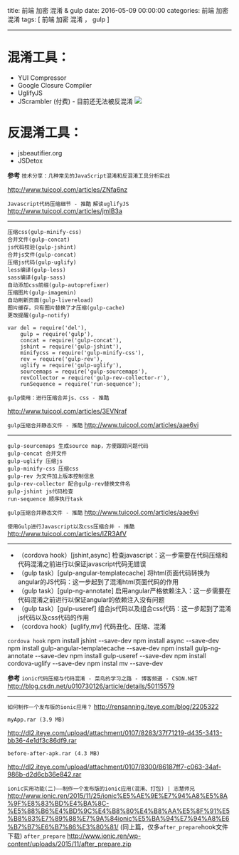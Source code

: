title:  前端 加密 混淆  & gulp
date: 2016-05-09 00:00:00
categories:  前端 加密 混淆
tags: [ 前端 加密 混淆 ， gulp ]


---


# 混淆工具：  
* YUI Compressor
*   Google Closure Compiler
*   UglifyJS
*   JScrambler (付费) - 目前还无法被反混淆
![]( http://ll-blog.oss-cn-hangzhou.aliyuncs.com/16-5-10/99220276.jpg)


# 反混淆工具：  
*   jsbeautifier.org
*   JSDetox


**参考** `技术分享：几种常见的JavaScript混淆和反混淆工具分析实战`

http://www.tuicool.com/articles/ZNfa6nz


`Javascript代码压缩细节 - 推酷` `解读uglifyJS`
http://www.tuicool.com/articles/jmIB3a


---


```
压缩css(gulp-minify-css)
合并文件(gulp-concat)
js代码校验(gulp-jshint)
合并js文件(gulp-concat)
压缩js代码(gulp-uglify)
less编译(gulp-less)
sass编译(gulp-sass)
自动添加css前缀(gulp-autoprefixer)
压缩图片(gulp-imagemin)
自动刷新页面(gulp-livereload)
图片缓存，只有图片替换了才压缩(gulp-cache)
更改提醒(gulp-notify)
```
```
var del = require('del'),
    gulp = require('gulp'),
    concat = require('gulp-concat'),
    jshint = require('gulp-jshint'),
    minifycss = require('gulp-minify-css'),
    rev = require('gulp-rev'),
    uglify = require('gulp-uglify'),
    sourcemaps = require('gulp-sourcemaps'),
    revCollector = require('gulp-rev-collector-r'),
    runSequence = require('run-sequence');
```
`gulp使用：进行压缩合并js、css - 推酷`

http://www.tuicool.com/articles/3EVNraf


`gulp压缩合并静态文件 - 推酷`
http://www.tuicool.com/articles/aae6vi



---



```
gulp-sourcemaps 生成source map，方便跟踪问题代码
gulp-concat 合并文件
gulp-uglify 压缩js
gulp-minify-css 压缩css
gulp-rev 为文件加上版本控制信息
gulp-rev-collector 配合gulp-rev替换文件名
gulp-jshint js代码检查
run-sequence 顺序执行task
```
`gulp压缩合并静态文件 - 推酷`
http://www.tuicool.com/articles/aae6vi


`使用Gulp进行Javascript以及css压缩合并 - 推酷`
http://www.tuicool.com/articles/IZR3AfV



---


* （cordova hook）[jshint,async] 检查javascript：这一步需要在代码压缩和代码混淆之前进行以保证javascript代码无错误
* （gulp task）[gulp-angular-templatecache] 将html页面代码转换为angular的JS代码：这一步起到了混淆html页面代码的作用
* （gulp task）[gulp-ng-annotate] 启用angular严格依赖注入：这一步需要在代码混淆之前进行以保证angular的依赖注入没有问题
* （gulp task）[gulp-useref] 组合js代码以及组合css代码：这一步起到了混淆js代码以及css代码的作用
* （cordova hook）[uglify,mv] 代码丑化、压缩、混淆


`cordova hook`
npm install jshint --save-dev
npm install async --save-dev
npm install gulp-angular-templatecache --save-dev
npm install gulp-ng-annotate --save-dev
npm install gulp-useref --save-dev
npm install cordova-uglify --save-dev
npm instal mv --save-dev


**参考** `ionic代码压缩与代码混淆 - 菜鸟的学习之路 - 博客频道 - CSDN.NET`
http://blog.csdn.net/u010730126/article/details/50115579


---
`如何制作一个发布版的ionic应用？`
http://rensanning.iteye.com/blog/2205322


`myApp.rar (3.9 MB) `

http://dl2.iteye.com/upload/attachment/0107/8283/37f71219-d435-3413-bb36-4e1df3c86df9.rar


`before-after-apk.rar (4.3 MB)`

http://dl2.iteye.com/upload/attachment/0107/8300/86187ff7-c063-34af-986b-d2d6cb36e842.rar




`ionic实用功能(二)——制作一个发布版的ionic应用(混淆、打包) | 志慧师兄`
http://www.ionic.ren/2015/11/25/ionic%E5%AE%9E%E7%94%A8%E5%8A%9F%E8%83%BD%E4%BA%8C-%E5%88%B6%E4%BD%9C%E4%B8%80%E4%B8%AA%E5%8F%91%E5%B8%83%E7%89%88%E7%9A%84ionic%E5%BA%94%E7%94%A8%E6%B7%B7%E6%B7%86%E3%80%81/
(同上篇，仅多`after_prepare`hook文件下载)
`after_prepare`
http://www.ionic.ren/wp-content/uploads/2015/11/after_prepare.zip


<!-- more -->
